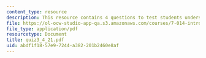 ```yaml
---
content_type: resource
description: This resource contains 4 questions to test students understanding.
file: https://ol-ocw-studio-app-qa.s3.amazonaws.com/courses/7-014-introductory-biology-spring-2005/abdf1f1857e97244a382201b2460e8af_quiz3_4_21.pdf
file_type: application/pdf
resourcetype: Document
title: quiz3_4_21.pdf
uid: abdf1f18-57e9-7244-a382-201b2460e8af
---
```

